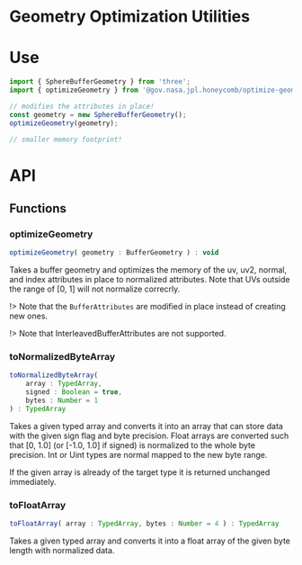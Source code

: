# Geometry Optimization Utilities

<!--{package-dependencies ./package.json}-->

# Use

```js
import { SphereBufferGeometry } from 'three';
import { optimizeGeometry } from '@gov.nasa.jpl.honeycomb/optimize-geometry-utils';

// modifies the attributes in place!
const geometry = new SphereBufferGeometry();
optimizeGeometry(geometry);

// smaller memory footprint!
```

# API

<!-- START_AUTOGENERATED_DOCS -->
## Functions
### optimizeGeometry<a name="optimizeGeometry"></a>

```js
optimizeGeometry( geometry : BufferGeometry ) : void
```

Takes a buffer geometry and optimizes the memory of the uv, uv2, normal, and index attributes
in place to normalized attributes. Note that UVs outside the range of [0, 1] will not normalize
correcrly.

!> Note that the `BufferAttributes` are modified in place instead of creating new ones.

!> Note that InterleavedBufferAttributes are not supported.

### toNormalizedByteArray<a name="toNormalizedByteArray"></a>

```js
toNormalizedByteArray(
	array : TypedArray, 
	signed : Boolean = true, 
	bytes : Number = 1
) : TypedArray
```

Takes a given typed array and converts it into an array that can store data with
the given sign flag and byte precision. Float arrays are converted such that [0, 1.0]
(or [-1.0, 1.0] if signed) is normalized to the whole byte precision. Int or Uint types
are normal mapped to the new byte range.

If the given array is already of the target type it is returned unchanged immediately.

### toFloatArray<a name="toFloatArray"></a>

```js
toFloatArray( array : TypedArray, bytes : Number = 4 ) : TypedArray
```

Takes a given typed array and converts it into a float array of the given byte length with
normalized data.


<!-- END_AUTOGENERATED_DOCS -->
